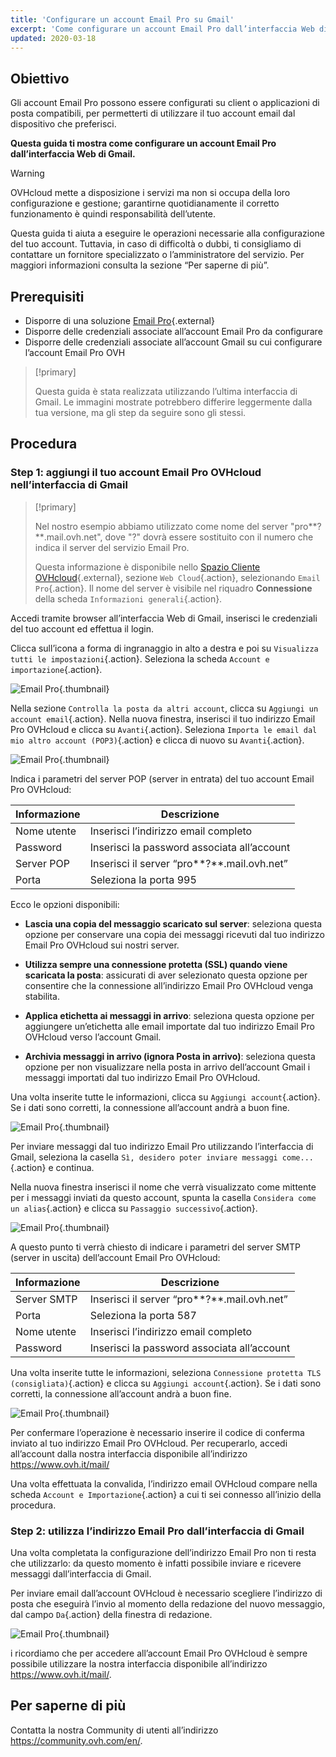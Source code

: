 ```yaml
---
title: 'Configurare un account Email Pro su Gmail'
excerpt: 'Come configurare un account Email Pro dall’interfaccia Web di Gmail'
updated: 2020-03-18
---
```


## Obiettivo

Gli account Email Pro possono essere configurati su client o applicazioni di posta compatibili, per permetterti di utilizzare il tuo account email dal dispositivo che preferisci.

**Questa guida ti mostra come configurare un account Email Pro dall’interfaccia Web di Gmail.**

> [!warning]
>
> OVHcloud mette a disposizione i servizi ma non si occupa della loro configurazione e gestione; garantirne quotidianamente il corretto funzionamento è quindi responsabilità dell’utente.
> 
> Questa guida ti aiuta a eseguire le operazioni necessarie alla configurazione del tuo account. Tuttavia, in caso di difficoltà o dubbi, ti consigliamo di contattare un fornitore specializzato o l’amministratore del servizio.  Per maggiori informazioni consulta la sezione “Per saperne di più”.
> 

## Prerequisiti

- Disporre di una soluzione [Email Pro](https://www.ovhcloud.com/it/emails/email-pro/){.external}
- Disporre delle credenziali associate all’account Email Pro da configurare
- Disporre delle credenziali associate all’account Gmail su cui configurare l’account Email Pro OVH

> [!primary]
>
> Questa guida è stata realizzata utilizzando l’ultima interfaccia di Gmail. Le immagini mostrate potrebbero differire leggermente dalla tua versione, ma gli step da seguire sono gli stessi.
>

## Procedura

### Step 1: aggiungi il tuo account Email Pro OVHcloud nell’interfaccia di Gmail

> [!primary]
>
> Nel nostro esempio abbiamo utilizzato come nome del server "pro**?**.mail.ovh.net", dove "?" dovrà essere sostituito con il numero che indica il server del servizio Email Pro.
>
> Questa informazione è disponibile nello [Spazio Cliente OVHcloud](https://www.ovh.com/auth/?action=gotomanager&from=https://www.ovh.it/&ovhSubsidiary=it){.external}, sezione `Web Cloud`{.action}, selezionando `Email Pro`{.action}. Il nome del server è visibile nel riquadro **Connessione** della scheda `Informazioni generali`{.action}.
> 

Accedi tramite browser all’interfaccia Web di Gmail, inserisci le credenziali del tuo account ed effettua il login.

Clicca sull’icona a forma di ingranaggio in alto a destra e poi su `Visualizza tutti le impostazioni`{.action}. Seleziona la scheda `Account e importazione`{.action}. 

![Email Pro](configuration-gmail-web-step1.png){.thumbnail}

Nella sezione `Controlla la posta da altri account`, clicca su `Aggiungi un account email`{.action}. Nella nuova finestra, inserisci il tuo indirizzo Email Pro OVHcloud e clicca su `Avanti`{.action}. Seleziona `Importa le email dal mio altro account (POP3)`{.action} e clicca di nuovo su `Avanti`{.action}.

![Email Pro](configuration-gmail-web-step2.png){.thumbnail}

Indica i parametri del server POP (server in entrata) del tuo account Email Pro OVHcloud:

|Informazione|Descrizione| 
|---|---| 
|Nome utente|Inserisci l’indirizzo email completo|  
|Password|Inserisci la password associata all’account|
|Server POP|Inserisci il server “pro**?**.mail.ovh.net”|
|Porta|Seleziona la porta 995|

Ecco le opzioni disponibili:

- **Lascia una copia del messaggio scaricato sul server**: seleziona questa opzione per conservare una copia dei messaggi ricevuti dal tuo indirizzo Email Pro OVHcloud sui nostri server.

- **Utilizza sempre una connessione protetta (SSL) quando viene scaricata la posta**: assicurati di aver selezionato questa opzione per consentire che la connessione all’indirizzo Email Pro OVHcloud venga stabilita.

- **Applica etichetta ai messaggi in arrivo**: seleziona questa opzione per aggiungere un’etichetta alle email importate dal tuo indirizzo Email Pro OVHcloud verso l’account Gmail.

- **Archivia messaggi in arrivo (ignora Posta in arrivo)**: seleziona questa opzione per non visualizzare nella posta in arrivo dell’account Gmail i messaggi importati dal tuo indirizzo Email Pro OVHcloud.

Una volta inserite tutte le informazioni, clicca su `Aggiungi account`{.action}. Se i dati sono corretti, la connessione all’account andrà a buon fine. 

![Email Pro](configuration-gmail-web-step3.png){.thumbnail}

Per inviare messaggi dal tuo indirizzo Email Pro utilizzando l’interfaccia di Gmail, seleziona la casella `Sì, desidero poter inviare messaggi come...`{.action} e continua. 

Nella nuova finestra inserisci il nome che verrà visualizzato come mittente per i messaggi inviati da questo account, spunta la casella `Considera come un alias`{.action} e clicca su `Passaggio successivo`{.action}.

![Email Pro](configuration-gmail-web-step4.png){.thumbnail}

A questo punto ti verrà chiesto di indicare i parametri del server SMTP (server in uscita) dell’account Email Pro OVHcloud:

|Informazione|Descrizione| 
|---|---| 
|Server SMTP|Inserisci il server “pro**?**.mail.ovh.net”|
|Porta|Seleziona la porta 587|
|Nome utente|Inserisci l’indirizzo email completo|  
|Password|Inserisci la password associata all’account|

Una volta inserite tutte le informazioni, seleziona `Connessione protetta TLS (consigliata)`{.action} e clicca su `Aggiungi account`{.action}. Se i dati sono corretti, la connessione all’account andrà a buon fine. 

![Email Pro](configuration-gmail-web-step5.png){.thumbnail}

Per confermare l’operazione è necessario inserire il codice di conferma inviato al tuo indirizzo Email Pro OVHcloud. Per recuperarlo, accedi all’account dalla nostra interfaccia disponibile all’indirizzo <https://www.ovh.it/mail/> 

Una volta effettuata la convalida, l’indirizzo email OVHcloud compare nella scheda `Account e Importazione`{.action} a cui ti sei connesso all’inizio della procedura.

### Step 2: utilizza l’indirizzo Email Pro dall’interfaccia di Gmail

Una volta completata la configurazione dell’indirizzo Email Pro non ti resta che utilizzarlo: da questo momento è infatti possibile inviare e ricevere messaggi dall’interfaccia di Gmail.

Per inviare email dall’account OVHcloud è necessario scegliere l’indirizzo di posta che eseguirà l’invio al momento della redazione del nuovo messaggio, dal campo `Da`{.action} della finestra di redazione.

![Email Pro](configuration-gmail-web-step6.png){.thumbnail}

i ricordiamo che per accedere all’account Email Pro OVHcloud è sempre possibile utilizzare la nostra interfaccia disponibile all’indirizzo <https://www.ovh.it/mail/>. 

## Per saperne di più

Contatta la nostra Community di utenti all’indirizzo <https://community.ovh.com/en/>.
